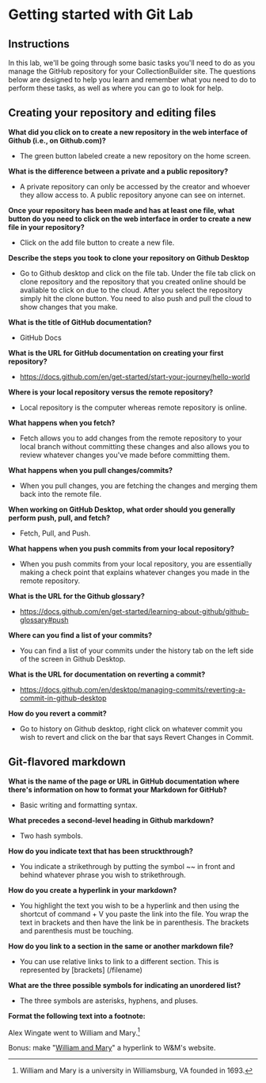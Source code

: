 # Getting started with Git Lab
## Instructions
In this lab, we'll be going through some basic tasks you'll need to do as you manage the GitHub repository for your CollectionBuilder site. The questions below are designed to help you learn and remember what you need to do to perform these tasks, as well as where you can go to look for help. 
## Creating your repository and editing files
**What did you click on to create a new repository in the web interface of Github (i.e., on Github.com)?**
- The green button labeled create a new repository on the home screen.

**What is the difference between a private and a public repository?**
- A private repository can only be accessed by the creator and whoever they allow access to. A public repository anyone can see on internet.

**Once your repository has been made and has at least one file, what button do you need to click on the web interface in order to create a new file in your repository?**
- Click on the add file button to create a new file.

**Describe the steps you took to clone your repository on Github Desktop**
- Go to Github desktop and click on the file tab. Under the file tab click on clone repository and the repository that you created online should be avaliable to click on due to the cloud. After you select the repository simply hit the clone button. You need to also push and pull the cloud to show changes that you make.

**What is the title of GitHub documentation?**
- GitHub Docs

**What is the URL for GitHub documentation on creating your first repository?**
- https://docs.github.com/en/get-started/start-your-journey/hello-world

**Where is your local repository versus the remote repository?**
- Local repository is the computer whereas remote repository is online.

**What happens when you fetch?** 
- Fetch allows you to add changes from the remote repository to your local branch without committing these changes and also allows you to review whatever changes you've made before committing them.

**What happens when you pull changes/commits?**
- When you pull changes, you are fetching the changes and merging them back into the remote file. 

**When working on GitHub Desktop, what order should you generally perform push, pull, and fetch?**
- Fetch, Pull, and Push.

**What happens when you push commits from your local repository?**
- When you push commits from your local repository, you are essentially making a check point that explains whatever changes you made in the remote repository.

**What is the URL for the Github glossary?**
- https://docs.github.com/en/get-started/learning-about-github/github-glossary#push

**Where can you find a list of your commits?**
- You can find a list of your commits under the history tab on the left side of the screen in Github Desktop.

**What is the URL for documentation on reverting a commit?**
- https://docs.github.com/en/desktop/managing-commits/reverting-a-commit-in-github-desktop

**How do you revert a commit?**
- Go to history on Github desktop, right click on whatever commit you wish to revert and click on the bar that says Revert Changes in Commit.

## Git-flavored markdown
**What is the name of the page or URL in GitHub documentation where there's information on how to format your Markdown for GitHub?**
- Basic writing and formatting syntax.

**What precedes a second-level heading in Github markdown?**
- Two hash symbols.

**How do you indicate text that has been struckthrough?**
- You indicate a strikethrough by putting the symbol ~~ in front and behind whatever phrase you wish to strikethrough.

**How do you create a hyperlink in your markdown?**
- You highlight the text you wish to be a hyperlink and then using the shortcut of command + V you paste the link into the file. You wrap the text in brackets and then have the link be in parenthesis. The brackets and parenthesis must be touching.

**How do you link to a section in the same or another markdown file?**
- You can use relative links to link to a different section. This is represented by [brackets]  (/filename) 

**What are the three possible symbols for indicating an unordered list?**
- The three symbols are asterisks, hyphens, and pluses.

**Format the following text into a footnote:**

Alex Wingate went to William and Mary.[^1]
 
[^1]: William and Mary is a university in Williamsburg, VA founded in 1693.  

Bonus: make "[William and Mary](https://www.wm.edu/)" a hyperlink to W&M's website. 
